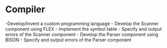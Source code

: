 # Compiler
-Develop/Invent a custom programming language  - Develop the Scanner component using FLEX  - Implement the symbol table - Specify and output errors of the Scanner component  - Develop the Parser component using BISON  - Specify and output errors of the Parser component
